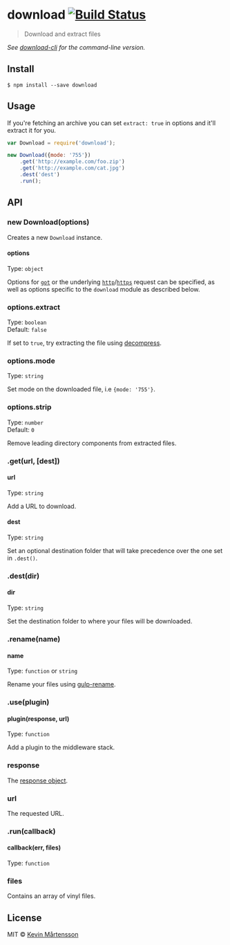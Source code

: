 # download [![Build Status](https://travis-ci.org/kevva/download.svg?branch=master)](https://travis-ci.org/kevva/download)

> Download and extract files

*See [download-cli](https://github.com/kevva/download-cli) for the command-line version.*


## Install

```
$ npm install --save download
```


## Usage

If you're fetching an archive you can set `extract: true` in options and
it'll extract it for you.

```js
var Download = require('download');

new Download({mode: '755'})
    .get('http://example.com/foo.zip')
    .get('http://example.com/cat.jpg')
    .dest('dest')
    .run();
```


## API

### new Download(options)

Creates a new `Download` instance.

#### options

Type: `object`

Options for [`got`](https://github.com/sindresorhus/got) or the underlying [`http`](https://nodejs.org/api/http.html#http_http_request_options_callback)/[`https`](https://nodejs.org/api/https.html#https_https_request_options_callback) request can be specified,
as well as options specific to the `download` module as described below.

### options.extract

Type: `boolean`  
Default: `false`

If set to `true`, try extracting the file using [decompress](https://github.com/kevva/decompress/).

### options.mode

Type: `string`

Set mode on the downloaded file, i.e `{mode: '755'}`.

### options.strip

Type: `number`  
Default: `0`

Remove leading directory components from extracted files.

### .get(url, [dest])

#### url

Type: `string`

Add a URL to download.

#### dest

Type: `string`

Set an optional destination folder that will take precedence over the one set in 
`.dest()`.

### .dest(dir)

#### dir

Type: `string`

Set the destination folder to where your files will be downloaded.

### .rename(name)

#### name

Type: `function` or `string`

Rename your files using [gulp-rename](https://github.com/hparra/gulp-rename).

### .use(plugin)

#### plugin(response, url)

Type: `function`

Add a plugin to the middleware stack.

### response

The [response object](http://nodejs.org/api/http.html#http_http_incomingmessage).

### url

The requested URL.

### .run(callback)

#### callback(err, files)

Type: `function`

### files

Contains an array of vinyl files.


## License

MIT © [Kevin Mårtensson](http://github.com/kevva)

